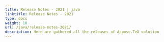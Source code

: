 ```yaml
---
title: Release Notes - 2021 | java
linktitle: Release Notes - 2021
type: docs
weight: 10
url: /java/release-notes-2021/
description: Here are gathered all the releases of Aspose.TeX solution for Java. You can find new features, fixes and follow the progress of the solution in 2021 year.
---
```


